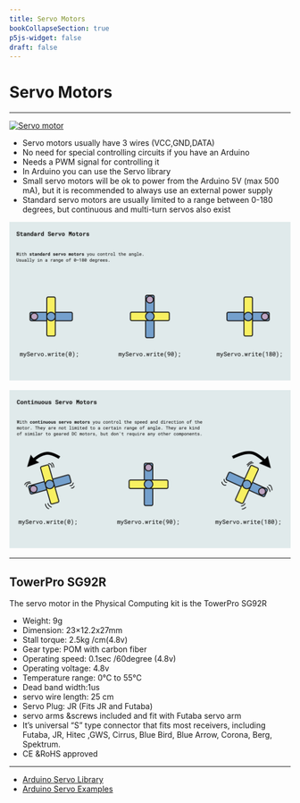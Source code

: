```yaml
---
title: Servo Motors
bookCollapseSection: true
p5js-widget: false
draft: false
---
```


# Servo Motors

---

[![Servo motor](https://newmedia.dog/wp-content/uploads/2019/11/10333-01_1024x1024@2x.jpg)](https://newmedia.dog/wp-content/uploads/2019/11/10333-01_1024x1024@2x.jpg)

- Servo motors usually have 3 wires (VCC,GND,DATA)
- No need for special controlling circuits if you have an Arduino
-  Needs a PWM signal for controlling it
- In Arduino you can use the Servo library
- Small servo motors will be ok to power from the Arduino 5V (max 500 mA), but it is recommended to always use an external power supply
- Standard servo motors are usually limited to a range between 0-180 degrees, but continuous and multi-turn servos also exist

[![Standard Servo](./img/servo-movement.jpg)](./img/servo-movement.jpg)

[![Continuous Servo](./img/servo-movement-continuous.jpg)](./img/servo-movement-continuous.jpg)

---

## TowerPro SG92R

The servo motor in the Physical Computing kit is the TowerPro SG92R

- Weight: 9g
- Dimension: 23×12.2x27mm
- Stall torque: 2.5kg /cm(4.8v)
- Gear type: POM with carbon fiber
- Operating speed: 0.1sec /60degree (4.8v)
- Operating voltage: 4.8v
- Temperature range: 0°C to 55°C
- Dead band width:1us
- servo wire length: 25 cm
- Servo Plug: JR (Fits JR and Futaba)
- servo arms &screws included and fit with Futaba servo arm
- It’s universal “S” type connector that fits most receivers, including Futaba, JR, Hitec ,GWS, Cirrus, Blue Bird, Blue Arrow, Corona, Berg, Spektrum.
- CE &RoHS approved

---

- [Arduino Servo Library](https://www.arduino.cc/reference/en/libraries/servo/)
- [Arduino Servo Examples](https://docs.arduino.cc/learn/electronics/servo-motors#hardware-required)